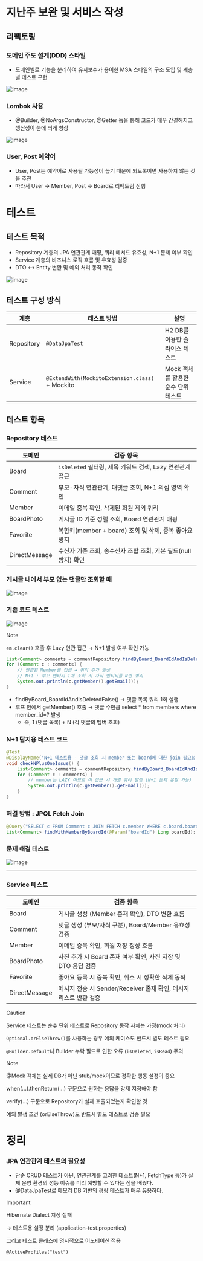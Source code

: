 # 지난주 보완 및 서비스 작성

## 리펙토링

### 도메인 주도 설계(DDD) 스타일
- 도메인별로 기능을 분리하여 유지보수가 용이한 MSA 스타일의 구조 도입 및 계층별 테스트 구현

![image](https://github.com/user-attachments/assets/471dc02c-b6c8-456d-ae41-9a7b26754d2f)

### Lombok 사용
- @Builder, @NoArgsConstructor, @Getter 등을 통해 코드가 매우 간결해지고 생산성이 눈에 띄게 향상

![image](https://github.com/user-attachments/assets/f47e613a-825f-43a1-b97c-8538fa7d432b)


### User, Post 예약어
- User, Post는 예약어로 사용될 가능성이 높기 때문에 되도록이면 사용하지 않는 것을 추천
- 따라서 User → Member, Post → Board로 리펙토링 진행

# 테스트

## 테스트 목적

- Repository 계층의 JPA 연관관계 매핑, 쿼리 메서드 유효성, N+1 문제 여부 확인
- Service 계층의 비즈니스 로직 흐름 및 유효성 검증
- DTO ↔ Entity 변환 및 예외 처리 동작 확인

![image](https://github.com/user-attachments/assets/5ef8a670-3b45-46c8-b3dc-979a6f971ab9)


## 테스트 구성 방식

| 계층       | 테스트 방법                                     | 설명                                |
| ---------- | ----------------------------------------------- | ----------------------------------- |
| Repository | `@DataJpaTest`                                  | H2 DB를 이용한 슬라이스 테스트      |
| Service    | `@ExtendWith(MockitoExtension.class)` + Mockito | Mock 객체를 활용한 순수 단위 테스트 |

## 테스트 항목

### Repository 테스트

| 도메인        | 검증 항목                                                       |
| ------------- | --------------------------------------------------------------- |
| Board         | `isDeleted` 필터링, 제목 키워드 검색, Lazy 연관관계 접근        |
| Comment       | 부모-자식 연관관계, 대댓글 조회, N+1 의심 영역 확인             |
| Member        | 이메일 중복 확인, 삭제된 회원 제외 쿼리                         |
| BoardPhoto    | 게시글 ID 기준 정렬 조회, Board 연관관계 매핑                   |
| Favorite      | 복합키(member + board) 조회 및 삭제, 중복 좋아요 방지           |
| DirectMessage | 수신자 기준 조회, 송수신자 조합 조회, 기본 필드(null 방지) 확인 |

### 게시글 내에서 부모 없는 댓글만 조회할 때
![image](https://github.com/user-attachments/assets/7fd6a9a3-c73a-44b6-b61c-a1460f5850ef)

### 기존 코드 테스트

![image](https://github.com/user-attachments/assets/db3d8e34-2594-4109-a06d-20fba6073dde)

> [!NOTE]
>
> `em.clear()` 호출 후 Lazy 연관 접근 → N+1 발생 여부 확인 가능
> 

```java
List<Comment> comments = commentRepository.findByBoard_BoardIdAndIsDeletedFalse(1L);
for (Comment c : comments) {
    // 연관된 Member를 접근 → 쿼리 추가 발생
    // N+1 : 부모 엔티티 1개 조회 시 자식 엔티티를 N번 쿼리
    System.out.println(c.getMember().getEmail());
}
```
- findByBoard_BoardIdAndIsDeletedFalse() → 댓글 목록 쿼리 1회 실행
- 루프 안에서 getMember() 호출 → 댓글 수만큼 select * from members where member_id=? 발생
  - 즉, 1 (댓글 목록) + N (각 댓글의 멤버 조회)

### N+1 탐지용 테스트 코드
```java
@Test
@DisplayName("N+1 테스트용 - 댓글 조회 시 member 또는 board에 대한 join 필요성 확인")
void checkNPlusOneIssue() {
    List<Comment> comments = commentRepository.findByBoard_BoardIdAndIsDeletedFalse(1L);
    for (Comment c : comments) {
        // member는 LAZY 이므로 이 접근 시 개별 쿼리 발생 (N+1 문제 유발 가능)
        System.out.println(c.getMember().getEmail());
    }
}
```

### 해결 방법 : JPQL Fetch Join
```java
@Query("SELECT c FROM Comment c JOIN FETCH c.member WHERE c.board.boardId = :boardId AND c.isDeleted = false")
List<Comment> findWithMemberByBoardId(@Param("boardId") Long boardId);
```

### 문제 해결 테스트

![image](https://github.com/user-attachments/assets/3b34ee30-2118-4852-a92a-0ca5b070275d)

---

### Service 테스트

| 도메인        | 검증 항목                                                         |
| ------------- | ----------------------------------------------------------------- |
| Board         | 게시글 생성 (Member 존재 확인), DTO 변환 흐름                     |
| Comment       | 댓글 생성 (부모/자식 구분), Board/Member 유효성 검증              |
| Member        | 이메일 중복 확인, 회원 저장 정상 흐름                             |
| BoardPhoto    | 사진 추가 시 Board 존재 여부 확인, 사진 저장 및 DTO 응답 검증     |
| Favorite      | 좋아요 등록 시 중복 확인, 취소 시 정확한 삭제 동작                |
| DirectMessage | 메시지 전송 시 Sender/Receiver 존재 확인, 메시지 리스트 반환 검증 |

> [!CAUTION]
>
> Service 테스트는 순수 단위 테스트로 Repository 동작 자체는 가정(mock 처리)
> 
> `Optional.orElseThrow()`를 사용하는 경우 예외 케이스도 반드시 별도 테스트 필요
> 
> `@Builder.Default`나 Builder 누락 필드로 인한 오류 (`isDeleted`, `isRead`) 주의

> [!NOTE]
> @Mock 객체는 실제 DB가 아닌 stub/mock이므로 정확한 행동 설정이 중요
> 
> when(...).thenReturn(...) 구문으로 원하는 응답을 강제 지정해야 함
> 
> verify(...) 구문으로 Repository가 실제 호출되었는지 확인할 것
> 
> 예외 발생 조건 (orElseThrow)도 반드시 별도 테스트로 검증 필요

# 정리

### JPA 연관관계 테스트의 필요성
- 단순 CRUD 테스트가 아닌, 연관관계를 고려한 테스트(N+1, FetchType 등)가 실제 운영 환경의 성능 이슈를 미리 예방할 수 있다는 점을 배웠다.
- @DataJpaTest로 메모리 DB 기반의 경량 테스트가 매우 유용하다.

> [!Important]
> 
> Hibernate Dialect 지정 실패
> 
> → 테스트용 설정 분리 (application-test.properties)
> 
> 그리고 테스트 클래스에 명시적으로 어노테이션 적용
> 
> `@ActiveProfiles("test")`
